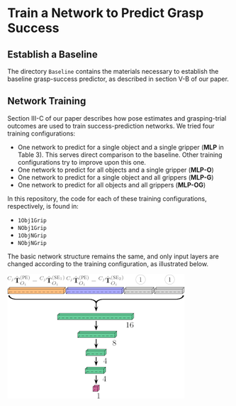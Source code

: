 # Train a Network to Predict Grasp Success

## Establish a Baseline

The directory `Baseline` contains the materials necessary to establish the baseline grasp-success predictor, as described in section V-B of our paper.

## Network Training

Section III-C of our paper describes how pose estimates and grasping-trial outcomes are used to train success-prediction networks. We tried four training configurations:

- One network to predict for a single object and a single gripper (**MLP** in Table 3). This serves direct comparison to the baseline. Other training configurations try to improve upon this one.
- One network to predict for all objects and a single gripper (**MLP-O**)
- One network to predict for a single object and all grippers (**MLP-G**)
- One network to predict for all objects and all grippers (**MLP-OG**)

In this repository, the code for each of these training configurations, respectively, is found in:
- `1Obj1Grip`
- `NObj1Grip`
- `1ObjNGrip`
- `NObjNGrip`

The basic network structure remains the same, and only input layers are changed according to the training configuration, as illustrated below.

![Network structure](MLP_400x400.png)
